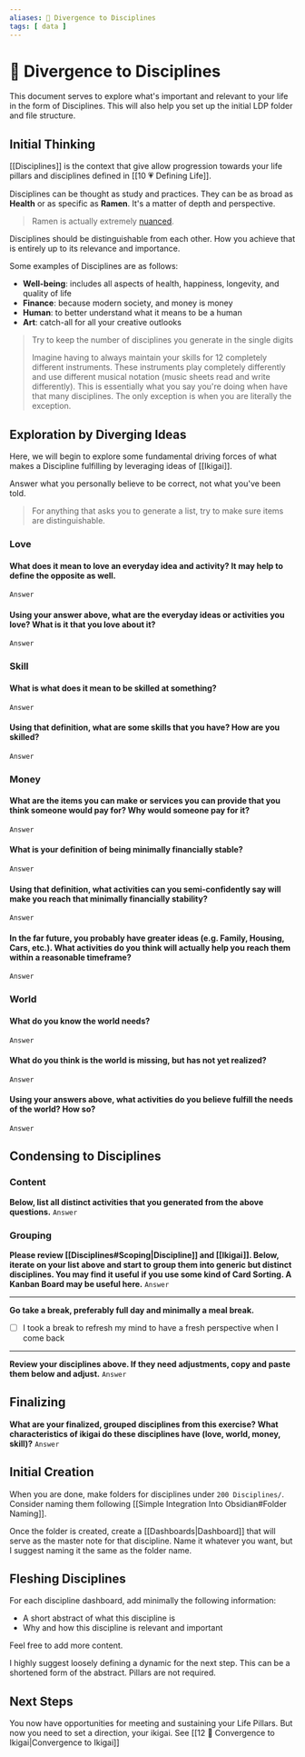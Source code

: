 ```yaml
---
aliases: 🔀 Divergence to Disciplines
tags: [ data ]
---
```

# 🔀 Divergence to Disciplines
This document serves to explore what's important and relevant to your life in the form of Disciplines. This will also help you set up the initial LDP folder and file structure.

## Initial Thinking
[[Disciplines]] is the context that give allow progression towards your life pillars and disciplines defined in [[10 💗 Defining Life]].

Disciplines can be thought as study and practices. They can be as broad as **Health** or as specific as **Ramen**. It's a matter of depth and perspective. 

> Ramen is actually extremely [nuanced](https://docs.google.com/document/d/1qLPoLxek3WLQJDtU6i3300_0nNioqeYXi7vESrtNvjQ/edit).

Disciplines should be distinguishable from each other. How you achieve that is entirely up to its relevance and importance.

Some examples of Disciplines are as follows:
- **Well-being**: includes all aspects of health, happiness, longevity, and quality of life
- **Finance**: because modern society, and money is money
- **Human**: to better understand what it means to be a human
- **Art**: catch-all for all your creative outlooks

> Try to keep the number of disciplines you generate in the single digits
> 
> Imagine having to always maintain your skills for 12 completely different instruments. These instruments play completely differently and use different musical notation (music sheets read and write differently). This is essentially what you say you're doing when have that many disciplines. The only exception is when you are literally the exception.

## Exploration by Diverging Ideas
Here, we will begin to explore some fundamental driving forces of what makes a Discipline fulfilling by leveraging ideas of [[Ikigai]].

Answer what you personally believe to be correct, not what you've been told.

> For anything that asks you to generate a list, try to make sure items are distinguishable.

### Love
#### What does it mean to love an everyday idea and activity? It may help to define the opposite as well.
`Answer`

#### Using your answer above, what are the everyday ideas or activities you love? What is it that you love about it?
`Answer`

### Skill
#### What is what does it mean to be skilled at something?
`Answer`

#### Using that definition, what are some skills that you have? How are you skilled?
`Answer`

### Money
#### What are the items you can make or services you can provide that you think someone would pay for? Why would someone pay for it?
`Answer`

#### What is your definition of being minimally financially stable?
`Answer`

#### Using that definition, what activities can you semi-confidently say will make you reach that minimally financially stability?
`Answer`

#### In the far future, you probably have greater ideas (e.g. Family, Housing, Cars, etc.). What activities do you think will actually help you reach them within a reasonable timeframe?
`Answer`

### World
#### What do you know the world needs?
`Answer`

#### What do you think is the world is missing, but has not yet realized?
`Answer`

#### Using your answers above, what activities do you believe fulfill the needs of the world? How so?
`Answer`

## Condensing to Disciplines
### Content
**Below, list all distinct activities that you generated from the above questions.**
`Answer`

### Grouping
**Please review [[Disciplines#Scoping|Discipline]] and [[Ikigai]]. Below, iterate on your list above and start to group them into generic but distinct disciplines. You may find it useful if you use some kind of Card Sorting. A Kanban Board may be useful here.**
`Answer`

---

**Go take a break, preferably full day and minimally a meal break.**
- [ ] I took a break to refresh my mind to have a fresh perspective when I come back

---

**Review your disciplines above. If they need adjustments, copy and paste them below and adjust.**
`Answer`

## Finalizing
**What are your finalized, grouped disciplines from this exercise? What characteristics of ikigai do these disciplines have (love, world, money, skill)?**
`Answer`

## Initial Creation
When you are done, make folders for disciplines under `200 Disciplines/`. Consider naming them following [[Simple Integration Into Obsidian#Folder Naming]].

Once the folder is created, create a [[Dashboards|Dashboard]] that will serve as the master note for that discipline. Name it whatever you want, but I suggest naming it the same as the folder name.

## Fleshing Disciplines
For each discipline dashboard, add minimally the following information:
- A short abstract of what this discipline is
- Why and how this discipline is relevant and important 

Feel free to add more content. 

I highly suggest loosely defining a dynamic for the next step. This can be a shortened form of the abstract. Pillars are not required.

## Next Steps
You now have opportunities for meeting and sustaining your Life Pillars. But now you need to set a direction, your ikigai. See [[12 🔂 Convergence to Ikigai|Convergence to Ikigai]]